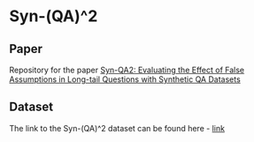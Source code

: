 # Syn-(QA)^2 


## Paper
Repository for the paper [Syn-QA2: Evaluating the Effect of False Assumptions in Long-tail Questions with Synthetic QA Datasets](http://arxiv.org/abs/2403.12145)
## Dataset
The link to the Syn-(QA)^2 dataset can be found here - [link](https://drive.google.com/file/d/1kPq-V-khBqkA1lUGg1CSdYFtpeUyoS6d/view?usp=sharing)

